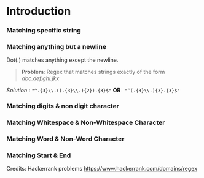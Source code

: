 # Introduction
### Matching specific string
### Matching anything but a newline
 Dot(.) matches anything except the newline.
> **Problem**: Regex that matches strings exactly of the form _abc.def.ghi.jkx_

*Solution* :
         ``` "^.{3}\\.((.{3}\\.){2}).{3}$" ```
          **OR**
         ```  "^(.{3}\\.){3}.{3}$" ```
### Matching digits & non digit character
### Matching Whitespace & Non-Whitespace Character
### Matching Word & Non-Word Character
### Matching Start & End

Credits: Hackerrank problems
https://www.hackerrank.com/domains/regex